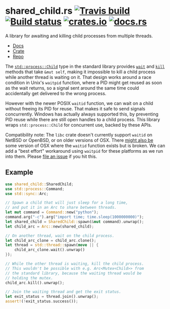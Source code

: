 # shared_child.rs [![Travis build](https://travis-ci.org/oconnor663/shared_child.rs.svg?branch=master)](https://travis-ci.org/oconnor663/shared_child.rs) [![Build status](https://ci.appveyor.com/api/projects/status/900ckow3c5awq3t5/branch/master?svg=true)](https://ci.appveyor.com/project/oconnor663/shared-child-rs/branch/master) [![crates.io](https://img.shields.io/crates/v/shared_child.svg)](https://crates.io/crates/shared_child) [![docs.rs](https://docs.rs/shared_child/badge.svg)](https://docs.rs/shared_child)

A library for awaiting and killing child processes from multiple threads.

- [Docs](https://docs.rs/shared_child)
- [Crate](https://crates.io/crates/shared_child)
- [Repo](https://github.com/oconnor663/shared_child.rs)

The
[`std::process::Child`](https://doc.rust-lang.org/std/process/struct.Child.html)
type in the standard library provides
[`wait`](https://doc.rust-lang.org/std/process/struct.Child.html#method.wait)
and
[`kill`](https://doc.rust-lang.org/std/process/struct.Child.html#method.kill)
methods that take `&mut self`, making it impossible to kill a child process
while another thread is waiting on it. That design works around a race
condition in Unix's `waitpid` function, where a PID might get reused as soon
as the wait returns, so a signal sent around the same time could
accidentally get delivered to the wrong process.

However with the newer POSIX `waitid` function, we can wait on a child
without freeing its PID for reuse. That makes it safe to send signals
concurrently. Windows has actually always supported this, by preventing PID
reuse while there are still open handles to a child process. This library
wraps `std::process::Child` for concurrent use, backed by these APIs.

Compatibility note: The `libc` crate doesn't currently support `waitid` on
NetBSD or OpenBSD, or on older versions of OSX. There [might also
be](https://bugs.python.org/msg167016) some version of OSX where the
`waitid` function exists but is broken. We can add a "best effort"
workaround using `waitpid` for these platforms as we run into them. Please
[file an issue](https://github.com/oconnor663/shared_child.rs/issues/new) if
you hit this.

## Example

```rust
use shared_child::SharedChild;
use std::process::Command;
use std::sync::Arc;

// Spawn a child that will just sleep for a long time,
// and put it in an Arc to share between threads.
let mut command = Command::new("python");
command.arg("-c").arg("import time; time.sleep(1000000000)");
let shared_child = SharedChild::spawn(&mut command).unwrap();
let child_arc = Arc::new(shared_child);

// On another thread, wait on the child process.
let child_arc_clone = child_arc.clone();
let thread = std::thread::spawn(move || {
    child_arc_clone.wait().unwrap()
});

// While the other thread is waiting, kill the child process.
// This wouldn't be possible with e.g. Arc<Mutex<Child>> from
// the standard library, because the waiting thread would be
// holding the mutex.
child_arc.kill().unwrap();

// Join the waiting thread and get the exit status.
let exit_status = thread.join().unwrap();
assert!(!exit_status.success());
```
